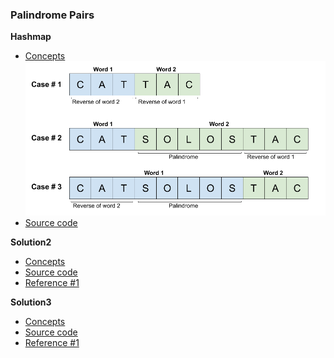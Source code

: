 ### Palindrome Pairs
**Hashmap**
- [Concepts](images/)
    ![hashmap](images/Hashmap.png)
- [Source code](source/Hashmap.py)

**Solution2**
- [Concepts](images/)
- [Source code](source/)
- [Reference #1]()

**Solution3**
- [Concepts](images/)
- [Source code](source/)
- [Reference #1]()